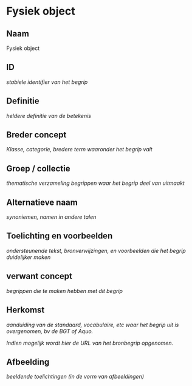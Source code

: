# Fysiek object

## Naam
Fysiek object

## ID
*stabiele identifier van het begrip*

## Definitie
*heldere definitie van de betekenis* 

## Breder concept
*Klasse, categorie, bredere term waaronder het begrip valt*

## Groep / collectie
*thematische verzameling begrippen waar het begrip deel van uitmaakt*

## Alternatieve naam
*synoniemen, namen in andere talen*

## Toelichting en voorbeelden
*ondersteunende tekst, bronverwijzingen, en voorbeelden die het begrip duidelijker maken*

## verwant concept
*begrippen die te maken hebben met dit begrip*

## Herkomst
*aanduiding van de standaard, vocabulaire, etc waar het begrip uit is overgenomen, bv de BGT of Aquo.*

*Indien mogelijk wordt hier de URL van het bronbegrip opgenomen.*

## Afbeelding
*beeldende toelichtingen (in de vorm van afbeeldingen)*